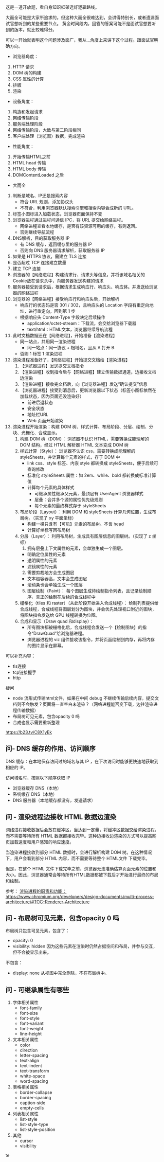 这是一道开放题，看自身知识框架选好逻辑路线。

大而全可能是大家所追求的，但这种大而全很难达到，会讲得特别长，或者遗漏面试官想听到的某些重要节点。
黄金时间段内，回答的答案可能不是面试官想要听到的版本，就比较难得分。

可以一开始就表明这个问题涉及面广，我从…角度上来讲下这个过程。跟面试官明确方向。

- 浏览器角度：
 1. HTTP 请求
 2. DOM 树的构建
 3. CSS 属性的计算 
 4. 排版
 5. 渲染


  
- 设备角度：
 1. 构造和发起请求
 2. 网络传输阶段
 3. 服务端处理阶段
 4. 网络传输阶段，大致与第二阶段相同
 5. 客户端处理（浏览器）数据，完成渲染

  
- 性能角度：
 1. 开始传输HTML之前
 2. HTML head 传输
 3. HTML body 传输
 4. DOMContentLoaded 之后

  
- 大而全 
1. 判断是域名、IP还是搜索内容
	- 符合 URL 规则，添加协议头
	- 不符合，利用浏览器默认搜索引擎和搜索内容合成新的 URL。
2. 标签小图标进入加载状态，浏览器页面保持不变
3. 浏览器进程通过进程间通信 IPC，将 URL 提交给网络进程。
	- 网络进程查看本地缓存，是否有该资源可用的缓存，有则返回。
	- 否则继续导航流程
4. DNS解析，目的获取服务器 IP
	- 有 DNS 缓存，返回缓存里的服务器 IP
	- 否则向 DNS 服务器请求解析，获取服务器 IP
5. 如果是 HTTPS 协议，需建立 TLS 连接
6. 是否超过 TCP 连接建立数量
7. 建立 TCP 连接
8. 浏览器的【网络进程】构建请求行、请求头等信息，并将该域名相关的Cookie放在请求头中，向服务器发送构建的请求
9. 服务器接受到请求后，根据请求生成响应行、响应头、响应体。并发送给浏览器的网络进程
10. 浏览器的【网络进程】接受响应行和响应头后，开始解析
	- 响应行的状态码是否 301 / 302，且响应头的 Location 字段有重定向地址，进行重定向，回到第 1 步
	- 根据响应头 Content-Type 字段决定后续操作
		-  application/octet-stream：下载流，会交给浏览器下载器
		-  text/html：HTML文本，浏览器继续导航流程
11. 此时文档数据还在【网络进程】，开始准备【渲染进程】
	- 同一站点，共用同一渲染进程
		- 同一站点：同一协议 + 根域名，且从 A 打开 B
	- 否则 1 标签 1 渲染进程
12. 渲染进程准备好了，【网络进程】开始提交文档给【渲染进程】
	1. 【浏览器进程】发送提交文档指令
	2. 【渲染进程】收到指令后与【网络进程】建立传输数据通道，边接收文档边渲染
	3. 【渲染进程】接收完文档后，向【浏览器进程】发送“确认提交”信息
	4. 【浏览器进程】接受到消息后，更新浏览器以下状态（标签小图标依然在加载状态，因为页面还没渲染好）
		- 前进后退状态
		- 安全状态
		- 地址栏URL
		- Web 页面开始渲染
13. 渲染进程开始渲染：构建 DOM 树、样式计算、布局阶段、分层、绘制、分块、光栅化、合成显示。
	1. 构建 DOM 树（DOM）：
			浏览器不认识 HTML，需要转换成能理解的 DOM 结构，经过 HTML 解析器 HTML 文本变成 DOM 树
	2. 样式计算（Style）：
			浏览器不认识 css，需要转换成能理解的styleSheets，并计算每个元素的样式，存于 DOM 中
		- link css、style 标签、内嵌 style 都转换成 styleSheets，便于后续可查询修改
		- 标准化 styleSheets 属性：如 2em、while、bold 都转换成标准计算值
		- 计算每个元素的具体样式
			- 可继承属性继承父元素，最顶层有 UserAgent 浏览器样式
			- 层叠：合并多个源的属性优先级规则
			- 每个元素的最终样式存于 styleSheets
	3. 布局阶段（Layout）：
			利用 DOM 和 styleSheets 计算几何位置，生成布局树。（实现了 xy 平面坐标）
		- 构建一棵只含有【可见】元素的布局树。不含 head
		- 计算好坐标写回布局树
	4. 分层（Layer）：
			利用布局树，生成具有图层信息的图层树。（实现了 z 坐标）
		 1. 拥有层叠上下文属性的元素，会单独生成一个图层。
		  - 明确定位属性的元素
		  - 透明属性的元素
		  - 滤镜属性的元素
		 2. 需要剪裁地方会生成图层
		  - 文本超容器高，文本会生成图层
		  - 滚动条也会单独生成一个图层
        5. 图层绘制（Paint）：
	      每个图层生成待绘制指令列表，且记录绘制顺序，真正的绘制在后续的合成线程中
	 6. 栅格化（tiles 和 raster）（从此阶段开始进入合成线程）：
			绘制列表提供给合成线程，合成线程将图层划分为图块，并会优先处理视口附近的图块，将图块指令发送给 GPU 线程转换为位图。
	7. 合成和显示（Draw quad 和display）：
		- 所有图块都被栅格化后，合成线程会发送一个【绘制图块】的指令“DrawQuad”给浏览器进程。
		- 浏览器进程的 viz 组件接收该指令，并将页面绘制到内存，再将内存的图片显示在屏幕。

可以补充内容：
- tls连接
- tcp链接握手
- http


疑问
- node 流形式传输html文件，如果在中间 debug 不继续传输后续内容，提交文档则不会触发？页面将一直空白未渲染？（网络进程能否变下载，边往渲染进程传输数据）
- 布局树可见元素，包含opacity 0 吗
- 合成也显示需要重新整理

https://b23.tv/C8X1yEk


## 问- DNS 缓存的作用、访问顺序
DNS 缓存：在本地保存访问过的域名与其 IP ，在下次访问时能够更快速地获取到相应的 IP。

访问域名时，按照以下顺序获取 IP
- 浏览器缓存 DNS（本地）
- 系统缓存 DNS（本地）
- DNS 服务器（本地缓存都没有，发送请求）


## 问 - 渲染进程边接收 HTML 数据边渲染
网络进程接收数据后会放在缓冲区，当达到一定量，将缓冲区数据交给渲染进程，而不需要等待所有 HTML 数据都接收完毕。这种边接收边渲染的方式可以提高网页加载速度和用户感知的响应速度。

当渲染进程接收到部分 HTML 数据时，会进行解析构建 DOM 树。在这种情况下，用户会看到部分 HTML 内容，而不需要等待整个 HTML文件 下载完毕。

但是，在整个 HTML 文件下载完毕之前，浏览器无法准确估算页面元素的位置和大小。因此，浏览器通常会等待所有HTML数据都被下载后才开始进行最终的布局和绘制。


参考：
[渲染进程的职责和功能： https://www.chromium.org/developers/design-documents/multi-process-architecture/#TOC-Renderer-Architecture
](https://www.chromium.org/developers/design-documents/multi-process-architecture/#TOC-Renderer-Architecture)



## 问 - 布局树可见元素，包含opacity 0 吗
布局树只包含可见元素，包含了：
- opacity: 0 
- visibility: hidden
因为这些元素在渲染时仍然占据空间和布局，并参与交互，但不会被显示出来。

不包含：
- display: none
从视图中完全删除，不在布局树中。


## 问 - 可继承属性有哪些
1.  字体相关属性
    -   font-family
    -   font-size
    -   font-style
    -   font-variant
    -   font-weight
    -   line-height
2.  文本相关属性
    -   color
    -   direction
    -   letter-spacing
    -   text-align
    -   text-indent
    -   text-transform
    -   white-space
    -   word-spacing
3.  表格相关属性
    -   border-collapse
    -   border-spacing
    -   caption-side
    -   empty-cells
4.  列表相关属性
    -   list-style
    -   list-style-type
    -   list-style-position
5.  其他
    -   cursor
    -   visibility

te